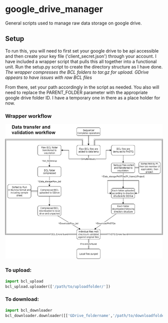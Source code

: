 # google_drive_manager
General scripts used to manage raw data storage on google drive. 

## Setup
To run this, you will need to first set your google drive to be api accessible and then create your key file ('client_secret.json') through your account. I have included a wrapper script that pulls this all together into a functional unit. Run the setup.py script to create the directory structure as I have done. 
*The wrapper compresses the BCL folders to tar.gz for upload. GDrive appears to have issues with raw BCL files*

From there, set your path accordingly in the script as needed. You also will need to replace the PARENT_FOLDER parameter with the appropriate google drive folder ID. I have a temporary one in there as a place holder for now. 

### Wrapper workflow
![Wrapper workflow image](docs/Data_transfer_workflow.png)

### To upload:
```python
import bcl_upload
bcl_upload.uploader(['/path/to/uploadfolder/'])
```
### To download:
```python
import bcl_downloader
bcl_downloader.downloader([['GDrive_foldername','/path/to/downloadfolder/']])
```
